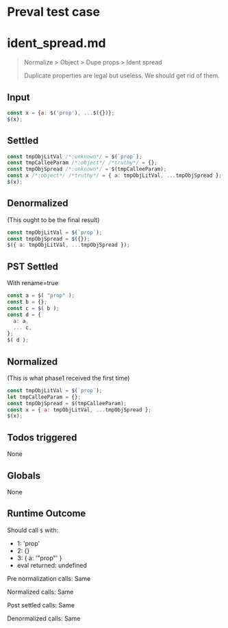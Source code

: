 # Preval test case

# ident_spread.md

> Normalize > Object > Dupe props > Ident spread
>
> Duplicate properties are legal but useless. We should get rid of them.

## Input

`````js filename=intro
const x = {a: $('prop'), ...$({})};
$(x);
`````


## Settled


`````js filename=intro
const tmpObjLitVal /*:unknown*/ = $(`prop`);
const tmpCalleeParam /*:object*/ /*truthy*/ = {};
const tmpObjSpread /*:unknown*/ = $(tmpCalleeParam);
const x /*:object*/ /*truthy*/ = { a: tmpObjLitVal, ...tmpObjSpread };
$(x);
`````


## Denormalized
(This ought to be the final result)

`````js filename=intro
const tmpObjLitVal = $(`prop`);
const tmpObjSpread = $({});
$({ a: tmpObjLitVal, ...tmpObjSpread });
`````


## PST Settled
With rename=true

`````js filename=intro
const a = $( "prop" );
const b = {};
const c = $( b );
const d = {
  a: a,
  ... c,
};
$( d );
`````


## Normalized
(This is what phase1 received the first time)

`````js filename=intro
const tmpObjLitVal = $(`prop`);
let tmpCalleeParam = {};
const tmpObjSpread = $(tmpCalleeParam);
const x = { a: tmpObjLitVal, ...tmpObjSpread };
$(x);
`````


## Todos triggered


None


## Globals


None


## Runtime Outcome


Should call `$` with:
 - 1: 'prop'
 - 2: {}
 - 3: { a: '"prop"' }
 - eval returned: undefined

Pre normalization calls: Same

Normalized calls: Same

Post settled calls: Same

Denormalized calls: Same
